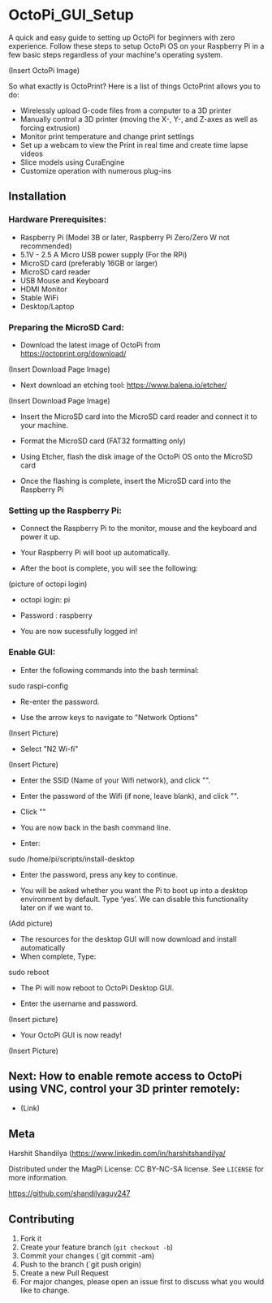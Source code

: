 # OctoPi_GUI_Setup

A quick and easy guide to setting up OctoPi for beginners with zero experience. Follow these steps to setup OctoPi OS on your Raspberry Pi in a few basic steps regardless of your machine's operating system.

(Insert OctoPi Image)

So what exactly is OctoPrint? Here is a list of things OctoPrint allows you to do:

* Wirelessly upload G-code files from a computer to a 3D printer
* Manually control a 3D printer (moving the X-, Y-, and Z-axes as well as forcing extrusion)
* Monitor print temperature and change print settings
* Set up a webcam to view the Print in real time and create time lapse videos
* Slice models using CuraEngine
* Customize operation with numerous plug-ins

## Installation

### Hardware Prerequisites:

* Raspberry Pi (Model 3B or later, Raspberry Pi Zero/Zero W not recommended)
* 5.1V - 2.5 A Micro USB power supply (For the RPi)
* MicroSD card (preferably 16GB or larger)
* MicroSD card reader
* USB Mouse and Keyboard
* HDMI Monitor
* Stable WiFi
* Desktop/Laptop

### Preparing the MicroSD Card:

* Download the latest image of OctoPi from
https://octoprint.org/download/

(Insert Download Page Image)

* Next download an etching tool:
https://www.balena.io/etcher/

(Insert Download Page Image)

* Insert the MicroSD card into the MicroSD card reader and connect it to your machine.

* Format the MicroSD card (FAT32 formatting only)

* Using Etcher, flash the disk image of the OctoPi OS onto the MicroSD card

* Once the flashing is complete, insert the MicroSD card into the Raspberry Pi

### Setting up the Raspberry Pi:

* Connect the Raspberry Pi to the monitor, mouse and the keyboard and power it up.

* Your Raspberry Pi will boot up automatically.

* After the boot is complete, you will see the following:

(picture of octopi login)

* octopi login: pi
* Password : raspberry

* You are now sucessfully logged in!

### Enable GUI:

* Enter the following commands into the bash terminal:

sudo raspi-config

* Re-enter the password.

* Use the arrow keys to navigate to "Network Options"

(Insert Picture)

* Select "N2 Wi-fi"

(Insert Picture)

* Enter the SSID (Name of your Wifi network), and click "<Ok>".
* Enter the password of the Wifi (if none, leave blank), and click "<Ok>".

* Click "<Finish>"

* You are now back in the bash command line.

* Enter:

sudo /home/pi/scripts/install-desktop

* Enter the password, press any key to continue.

* You will be asked whether you want the Pi to boot up into a desktop environment by default. Type ‘yes’. We can disable this functionality later on if we want to.

(Add picture)

* The resources for the desktop GUI will now download and install automatically
* When complete, Type: 

sudo reboot

* The Pi will now reboot to OctoPi Desktop GUI.

* Enter the username and password.

(Insert picture)

* Your OctoPi GUI is now ready!

(Insert Picture)

## Next: How to enable remote access to OctoPi using VNC, control your 3D printer remotely:

* (Link)

## Meta

Harshit Shandilya (https://www.linkedin.com/in/harshitshandilya/

Distributed under the MagPi License: CC BY-NC-SA license. See ``LICENSE`` for more information.

https://github.com/shandilyaguy247

## Contributing

1. Fork it
2. Create your feature branch (`git checkout -b`)
3. Commit your changes (`git commit -am)
4. Push to the branch (`git push origin)
5. Create a new Pull Request
6. For major changes, please open an issue first to discuss what you would like to change.

